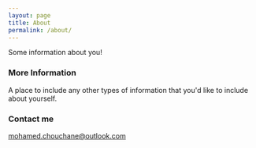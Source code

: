 ```yaml
---
layout: page
title: About
permalink: /about/
---
```


Some information about you!

### More Information

A place to include any other types of information that you'd like to include about yourself.

### Contact me

[mohamed.chouchane@outlook.com](mailto:mohamed.chouchane@outlook.com)
